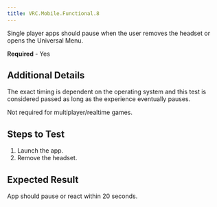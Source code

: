 ```yaml
---
title: VRC.Mobile.Functional.8
---
```


Single player apps should pause when the user removes the headset or opens the Universal Menu.

**Required** - Yes

## Additional Details

The exact timing is dependent on the operating system and this test is considered passed as long as the experience eventually pauses.

Not required for multiplayer/realtime games.

## Steps to Test

1. Launch the app.
2. Remove the headset.


## Expected Result

App should pause or react within 20 seconds.
